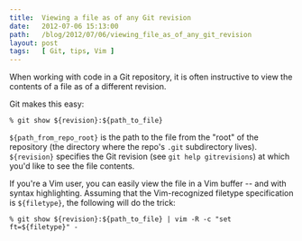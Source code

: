 ```yaml
---
title:  Viewing a file as of any Git revision
date:   2012-07-06 15:13:00
path:   /blog/2012/07/06/viewing_file_as_of_any_git_revision
layout: post
tags:   [ Git, tips, Vim ]
---
```

When working with code in a Git repository, it is often instructive to view the contents of a file
as of a different revision.

Git makes this easy:

    % git show ${revision}:${path_to_file}

`${path_from_repo_root}` is the path to the file from the "root" of the repository (the directory
where the repo's `.git` subdirectory lives). `${revision}` specifies the Git revision (see `git help
gitrevisions`) at which you'd like to see the file contents.

If you're a Vim user, you can easily view the file in a Vim buffer -- and with syntax highlighting.
Assuming that the Vim-recognized filetype specification is `${filetype}`, the following will do the
trick:

    % git show ${revision}:${path_to_file} | vim -R -c "set ft=${filetype}" -
